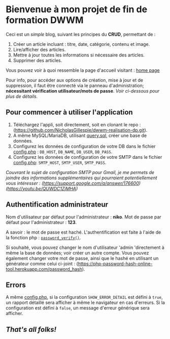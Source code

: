 # Bienvenue à mon projet de fin de formation DWWM

Ceci est un _simple_ blog, suivant les principes du **CRUD**, permettant de :

1.  Créer un article incluant : titre, date, catégorie, contenu et image.
2.  Lire/afficher des articles.
3.  Mettre à jour toutes les informations si nécessaire des articles.
4.  Supprimer des articles.

Vous pouvez voir à quoi ressemble la page d'accueil visitant : [home page](wireframe/page_home_desktop.pdf)

Pour info, pour accéder aux options de création, mise à jour et de suppression, il faut être connecté via le panneau d'administration; **nécessitant vérification utilisateur/mots de passe**. _Voir ci-dessous pour plus de détails._

## Pour commencer à utiliser l'application

1.  Téléchargez l'appli, soit directement, soit en clonant le repo : (https://github.com/NicholasGillespie/dwwm-realisation-dp.git).
2.  A même MySQL/MariaDB, utilisant [query.sql](sql/query.sql), créer une base de données.
3.  Configurez les données de configuration de votre DB dans le fichier [config.php](config.php) :
    `DB_HOST`, `DB_NAME`, `DB_USER`, `DB_PASS`.
4.  Configurez les données de configuration de votre SMTP dans le fichier [config.php](config.php):
    `SMTP_HOST`, `SMTP_USER`, `SMTP_PASS`.

_Couvrant le sujet de configuration SMTP pour Gmail, je me permets de joindre des informations supplémentaires qui pourraient potentiellement vous intéresser :
(https://support.google.com/a/answer/176600)
(https://youtu.be/QUWDC1ZjMHA)_

## Authentification administrateur

Nom d'utilisateur par défaut pour l'administrateur : **niko**.
Mot de passe par défaut pour l'administrateur : **123**.

A savoir : le mot de passe est haché.
L'authentification est faite à l'aide de la fonction php : [`password_verify()`](https://www.php.net/manual/en/function.password-verify.php).

Si souhaité, vous pouvez changer le nom d'utilisateur 'admin 'directement à même la base de données; voir créer un autre compte. Vous pouvez également changer votre mot de passe, ainsi que le hashé en utilisant un générateur comme celui ci-joint : (https://php-password-hash-online-tool.herokuapp.com/password_hash).

## Errors

A même [config.php](config.php), si la configuration `SHOW_ERROR_DETAIL` est défini à `true`, un rapport détaillé sera afficher à même le navigateur en cas d'erreurs. Si la configuration est défini à `false`, un message d'erreur générique sera afficher.

## _That's all folks!_
